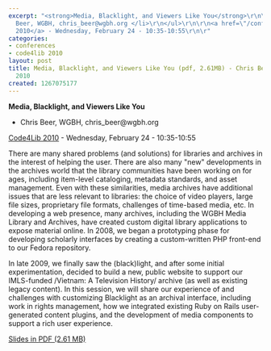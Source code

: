 ```yaml
---
excerpt: "<strong>Media, Blacklight, and Viewers Like You</strong>\r\n\r\n<ul>\r\n<li>Chris
  Beer, WGBH, chris_beer@wgbh.org </li>\r\n</ul>\r\n\r\n<a href=\"/conference/2010/schedule\">Code4Lib
  2010</a> - Wednesday, February 24 - 10:35-10:55\r\n\r"
categories:
- conferences
- code4lib 2010
layout: post
title: Media, Blacklight, and Viewers Like You (pdf, 2.61MB) - Chris Beer - Code4Lib
  2010
created: 1267075177
---
```

<strong>Media, Blacklight, and Viewers Like You</strong>

<ul>
<li>Chris Beer, WGBH, chris_beer@wgbh.org </li>
</ul>

<a href="/conference/2010/schedule">Code4Lib 2010</a> - Wednesday, February 24 - 10:35-10:55

There are many shared problems (and solutions) for libraries and archives in the interest of helping the user. There are also many "new" developments in the archives world that the library communities have been working on for ages, including item-level cataloging, metadata standards, and asset management. Even with these similarities, media archives have additional issues that are less relevant to libraries: the choice of video players, large file sizes, proprietary file formats, challenges of time-based media, etc. In developing a web presence, many archives, including the WGBH Media Library and Archives, have created custom digital library applications to expose material online. In 2008, we began a prototyping phase for developing scholarly interfaces by creating a custom-written PHP front-end to our Fedora repository.

In late 2009, we finally saw the (black)light, and after some initial experimentation, decided to build a new, public website to support our IMLS-funded /Vietnam: A Television History/ archive (as well as existing legacy content). In this session, we will share our experience of and challenges with customizing Blacklight as an archival interface, including work in rights management, how we integrated existing Ruby on Rails user-generated content plugins, and the development of media components to support a rich user experience. 

<a href="http://code4lib.org/files/c4l10-cbeer-media-blacklight-and-viewers-like-you.pdf">Slides in PDF (2.61 MB)</a>
